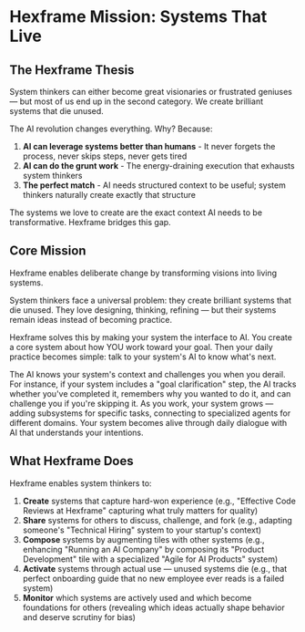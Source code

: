# Hexframe Mission: Systems That Live

## The Hexframe Thesis

System thinkers can either become great visionaries or frustrated geniuses — but most of us end up in the second category. We create brilliant systems that die unused.

The AI revolution changes everything. Why? Because:
1. **AI can leverage systems better than humans** - It never forgets the process, never skips steps, never gets tired
2. **AI can do the grunt work** - The energy-draining execution that exhausts system thinkers
3. **The perfect match** - AI needs structured context to be useful; system thinkers naturally create exactly that structure

The systems we love to create are the exact context AI needs to be transformative. Hexframe bridges this gap.

## Core Mission

Hexframe enables deliberate change by transforming visions into living systems.

System thinkers face a universal problem: they create brilliant systems that die unused. They love designing, thinking, refining — but their systems remain ideas instead of becoming practice. 

Hexframe solves this by making your system the interface to AI. You create a core system about how YOU work toward your goal. Then your daily practice becomes simple: talk to your system's AI to know what's next. 

The AI knows your system's context and challenges you when you derail. For instance, if your system includes a "goal clarification" step, the AI tracks whether you've completed it, remembers why you wanted to do it, and can challenge you if you're skipping it. As you work, your system grows — adding subsystems for specific tasks, connecting to specialized agents for different domains. Your system becomes alive through daily dialogue with AI that understands your intentions.

## What Hexframe Does

Hexframe enables system thinkers to:
1. **Create** systems that capture hard-won experience (e.g., "Effective Code Reviews at Hexframe" capturing what truly matters for quality)
2. **Share** systems for others to discuss, challenge, and fork (e.g., adapting someone's "Technical Hiring" system to your startup's context)
3. **Compose** systems by augmenting tiles with other systems (e.g., enhancing "Running an AI Company" by composing its "Product Development" tile with a specialized "Agile for AI Products" system)
4. **Activate** systems through actual use — unused systems die (e.g., that perfect onboarding guide that no new employee ever reads is a failed system)
5. **Monitor** which systems are actively used and which become foundations for others (revealing which ideas actually shape behavior and deserve scrutiny for bias)